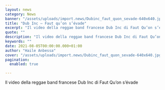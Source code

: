 ```yaml
---
layout: news
category: News
banner: "/assets/uploads/import.news/Dubinc_faut_quon_sevade-640x640.jpg"
title: "Dub Inc – Faut qu’on s’évade"
excerpt: "Il video della reggae band francese Dub Inc di Faut Qu’on s’évade"
quote: ""
description: "Il video della reggae band francese Dub Inc di Faut Qu’on s’évade"
keywords: ""
date: 2021-08-05T00:00:00.000+01:00
author: "Haile Anbessa"
cover: "/assets/uploads/import.news/Dubinc_faut_quon_sevade-640x640.jpg"
pagination:
  enabled: true

---
```


Il video della reggae band francese Dub Inc di Faut Qu’on s’évade